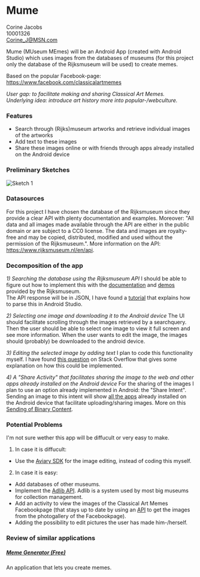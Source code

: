 # Mume  
Corine Jacobs  
10001326  
Corine_J@MSN.com  
  
Mume (MUseum MEmes) will be an Android App (created with Android Studio) which uses images from the databases of museums (for this project only the database of the Rijksmuseum will be used) to create memes. 

Based on the popular Facebook-page: https://www.facebook.com/classicalartmemes  

*User gap: to facilitate making and sharing Classical Art Memes.*  
*Underlying idea: introduce art history more into popular-/webculture.*  

### Features
- Search through (Rijks)museum artworks and retrieve individual images of the artworks
- Add text to these images
- Share these images online or with friends through apps already installed on the Android device 

### Preliminary Sketches  
![Sketch 1](/doc/img.jpg)  

### Datasources  
For this project I have chosen the database of the Rijksmuseum since they provide a clear API with plenty documentation and examples. Moreover: "All data and all images made available through the API are either in the public domain or are subject to a CC0 license. The data and images are royalty-free and may be copied, distributed, modified and used without the permission of the Rijksmuseum.". More information on the API: https://www.rijksmuseum.nl/en/api.

### Decomposition of the app  
*1) Searching the database using the Rijksmuseum API* 
I should be able to figure out how to implement this with the [documentation](http://rijksmuseum.github.io/) and [demos](http://rijksmuseum.github.io/demos/) provided by the Rijksmuseum.  
The API response will be in JSON, I have found a [tutorial](http://mobilesiri.com/json-parsing-in-android-using-android-studio/) that explains how to parse this in Android Studio.

*2) Selecting one image and downloading it to the Android device*
The UI should facilitate scrolling through the images retrieved by a searchquery. Then the user should be able to select one image to view it full screen and see more information. When the user wants to edit the image, the images should (probably) be downloaded to the android device. 

*3) Editing the selected image by adding text*
I plan to code this functionality myself. I have found [this question](http://stackoverflow.com/questions/11318205/how-to-write-text-on-an-image-in-java-android) on Stack Overflow that gives some explanation on how this could be implemented.

*4) A "Share Activity" that facilitates sharing the image to the web and other apps already installed on the Android device* 
For the sharing of the images I plan to use an option already implemented in Android: the "Share Intent". Sending an image to this intent will show [all the apps](http://i0.wp.com/www.devcfgc.com/wp-content/uploads/2014/10/intent-chooser.jpg) already installed on the Android device that facilitate uploading/sharing images. More on this [Sending of Binary Content](http://developer.android.com/training/sharing/send.html).

### Potential Problems  
I'm not sure wether this app will be diffucult or very easy to make. 
1) In case it is diffucult:
- Use the [Aviary SDK](https://developers.aviary.com/) for the image editing, instead of coding this myself.

2) In case it is easy:
- Add databases of other museums.
- Implement the [Adlib API](http://api.adlibsoft.com/site/). Adlib is a system used by most big museums for collection management. 
- Add an activity to view the images of the Classical Art Memes Facebookpage (that stays up to date by using an [API](https://developers.facebook.com/docs/graph-api/reference/v2.5/album) to get the images from the photogallery of the Facebookpage).
- Adding the possibility to edit pictures the user has made him-/herself.

### Review of similar applications
##### [Meme Generator (Free)](https://play.google.com/store/apps/details?id=com.zombodroid.MemeGenerator&hl=en)
An application that lets you create memes. 

